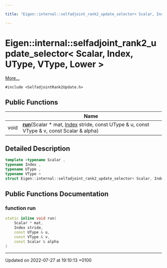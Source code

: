 ```yaml
---

title: "Eigen::internal::selfadjoint_rank2_update_selector< Scalar, Index, UType, VType, Lower >"

---
```


# Eigen::internal::selfadjoint_rank2_update_selector< Scalar, Index, UType, VType, Lower >



 [More...](#detailed-description)


`#include <SelfadjointRank2Update.h>`

## Public Functions

|                | Name           |
| -------------- | -------------- |
| void | **[run](http://example.org/classes/structeigen_1_1internal_1_1selfadjoint__rank2__update__selector_3_01scalar_00_01index_00_01utype_00_01vtype_00_01lower_01_4/#function-run)**(Scalar * mat, <a href="http://example.org/namespaces/namespaceeigen/#typedef-index">Index</a> stride, const UType & u, const VType & v, const Scalar & alpha) |

## Detailed Description

```cpp
template <typename Scalar ,
typename Index ,
typename UType ,
typename VType >
struct Eigen::internal::selfadjoint_rank2_update_selector< Scalar, Index, UType, VType, Lower >;
```

## Public Functions Documentation

### function run

```cpp
static inline void run(
    Scalar * mat,
    Index stride,
    const UType & u,
    const VType & v,
    const Scalar & alpha
)
```


-------------------------------

Updated on 2022-07-27 at 19:10:13 +0100